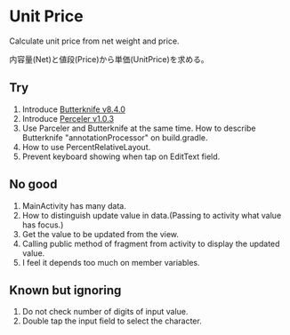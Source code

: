 # Unit Price
Calculate unit price from net weight and price.

内容量(Net)と値段(Price)から単価(UnitPrice)を求める。

## Try
1. Introduce [Butterknife v8.4.0](http://jakewharton.github.io/butterknife/)
1. Introduce [Perceler v1.0.3](https://github.com/johncarl81/parceler)
1. Use Parceler and Butterknife at the same time.
 How to describe Butterknife "annotationProcessor" on build.gradle.
1. How to use PercentRelativeLayout.
1. Prevent keyboard showing when tap on EditText field.

## No good
1. MainActivity has many data.
1. How to distinguish update value in data.(Passing to activity what value has focus.)
1. Get the value to be updated from the view.
1. Calling public method of fragment from activity to display the updated value.
1. I feel it depends too much on member variables.

## Known but ignoring
1. Do not check number of digits of input value.
1. Double tap the input field to select the character.

